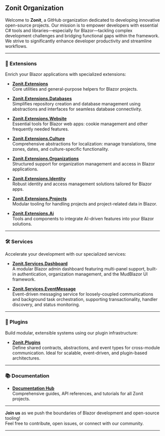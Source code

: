 
## Zonit Organization

Welcome to **Zonit**, a GitHub organization dedicated to developing innovative open-source projects. Our mission is to empower developers with essential C# tools and libraries—especially for Blazor—tackling complex development challenges and bridging functional gaps within the framework. We strive to significantly enhance developer productivity and streamline workflows.

---

### 🔌 Extensions

Enrich your Blazor applications with specialized extensions:

- [**Zonit.Extensions**](https://github.com/Zonit/Zonit.Extensions)  
  Core utilities and general-purpose helpers for Blazor projects.

- [**Zonit.Extensions.Databases**](https://github.com/Zonit/Zonit.Extensions.Databases)  
  Simplifies repository creation and database management using abstractions and interfaces for seamless database connectivity.

- [**Zonit.Extensions.Website**](https://github.com/Zonit/Zonit.Core/tree/master/Source/Extensions/Website)  
  Essential tools for Blazor web apps: cookie management and other frequently needed features.

- [**Zonit.Extensions.Culture**](https://github.com/Zonit/Zonit.Extensions.Cultures)  
  Comprehensive abstractions for localization: manage translations, time zones, dates, and culture-specific functionality.

- [**Zonit.Extensions.Organizations**](https://github.com/Zonit/Zonit.Extensions.Organizations)  
  Structured support for organization management and access in Blazor applications.

- [**Zonit.Extensions.Identity**](https://github.com/Zonit/Zonit.Extensions.Identity)  
  Robust identity and access management solutions tailored for Blazor apps.

- [**Zonit.Extensions.Projects**](https://github.com/Zonit/Zonit.Extensions.Projects)  
  Modular tooling for handling projects and project-related data in Blazor.

- [**Zonit.Extensions.Ai**](https://github.com/Zonit/Zonit.Extensions.Ai)  
  Tools and components to integrate AI-driven features into your Blazor solutions.

---

### 🛠️ Services

Accelerate your development with our specialized services:

- [**Zonit.Services.Dashboard**](https://github.com/Zonit/Zonit.Services.Dashboard)  
  A modular Blazor admin dashboard featuring multi-panel support, built-in authentication, organization management, and the MudBlazor UI framework.

- [**Zonit.Services.EventMessage**](https://github.com/Zonit/Zonit.Services.EventMessage)  
  Event-driven messaging service for loosely-coupled communications and background task orchestration, supporting transactionality, handler discovery, and status monitoring.

---

### 🧩 Plugins

Build modular, extensible systems using our plugin infrastructure:

- [**Zonit.Plugins**](https://github.com/Zonit/Zonit.Plugins)  
  Define shared contracts, abstractions, and event types for cross-module communication. Ideal for scalable, event-driven, and plugin-based architectures.

---

### 📚 Documentation

- [**Documentation Hub**](https://github.com/Zonit/Documentation)  
  Comprehensive guides, API references, and tutorials for all Zonit projects.

---

**Join us** as we push the boundaries of Blazor development and open-source tooling!  
Feel free to contribute, open issues, or connect with our community.

---
